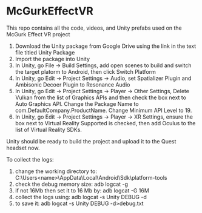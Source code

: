 # McGurkEffectVR
This repo contains all the code, videos, and Unity prefabs used on the McGurk Effect VR project

1. Download the Unity package from Google Drive using the link in the text file titled Unity Package
2. Import the package into Unity
3. In Unity, go File -> Build Settings, add open scenes to build and switch the target platorm to Android, then click Switch Platform
4. In Unity, go Edit -> Project Settings -> Audio, set Spatializer Plugin and Ambisonic Decoer Plugin to Resonance Audio
5. In Unity, go Edit -> Project Settings -> Player -> Other Settings, Delete Vulkan from the list of Graphics APIs and then check the box next to Auto Graphics API. Change the Package Name to com.DefaultCompany.ProductName. Change Minimum API Level to 19.
6. In Unity, go Edit -> Project Settings -> Player -> XR Settings, ensure the box next to Virtual Reality Supported is checked, then add Oculus to the list of Virtual Reality SDKs.


Unity should be ready to build the project and upload it to the Quest headset now.

To collect the logs:
1. change the working directory to: C:\Users\<name>\AppData\Local\Android\Sdk\platform-tools
2. check the debug memory size: adb logcat -g
3. if not 16Mb then set it to 16 Mb by: adb logcat -G 16M
4. collect the logs using: adb logcat -s Unity DEBUG -d
5. to save it: adb logcat -s Unity DEBUG -d>debug.txt

